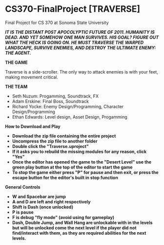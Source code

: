 # CS370-FinalProject [TRAVERSE]
Final Project for CS 370 at Sonoma State University

<b><i>IT IS THE DISTANT POST APOCOLYPTIC FUTURE OF 2011. HUMANITY IS DEAD. AND YET SOMEHOW ONE MAN SURVIVES. HIS GOAL? FIGURE OUT WHAT THE HECK IS GOING ON. HE MUST TRAVERSE THE WARPED LANDSCAPE, SURVIVE ENEMIES, AND DESTROY THE ULTIMATE ENEMY: THE AGENT.</i></b>

<b>THE GAME</b>

Traverse is a side-scroller. The only way to attack enemies is with your feet, making movement critical.

<b>THE TEAM</b>
- Seth Nuzum: Progamming, Soundtrack, FX
- Adam Erskine: Final Boss, Soundtrack
- Richard Yocke: Enemy Design/Programming, Character Design/Programming
- Ethan Edwards: Level design, Asset Design, Progamming

<b>How to Download and Play<b>
- Download the zip file containing the entire project
- Uncompress the zip file to another folder
- Double click the "Traverse.uproject"
- If it asks you to rebuild the missing modules for any reason, click "Yes"
- Once the editor has opened the game to the "Desert Level" use the green play button at the top of the editor to start the game
- To stop the game either press "P" for pause and then exit, or press the escape button for the editor's built in stop function 
  
<b>General Controls<b>
- W and Spacebar are jump
- A and D are left and right respectively 
- Shift is Dash (once unlocked)
- P is pause 
- F is debug "fly mode" (avoid using for gameplay)
- Dash, Double Jump, and Wall Hang are unlockable with in the levels but will be unlocked come the next level if the player did not find/interact with them, as they are required abilities for the next levels.
